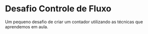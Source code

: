# Desafio Controle de Fluxo
Um pequeno desafio de criar um contador utilizando as técnicas que aprendemos em aula.
